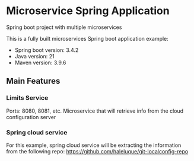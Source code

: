 # Microservice Spring Application

Spring boot project with multiple microservices

This is a fully built microservices Spring boot application example:
- Spring boot version: 3.4.2
- Java version: 21
- Maven version: 3.9.6

## Main Features

### Limits Service
Ports: 8080, 8081, etc.
Microservice that will retrieve info from the cloud configuration server

### Spring cloud service
For this example, spring cloud service will be extracting the information from the following repo:
https://github.com/haleluque/git-localconfig-repo